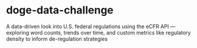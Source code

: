 # doge-data-challenge
A data-driven look into U.S. federal regulations using the eCFR API — exploring word counts, trends over time, and custom metrics like regulatory density to inform de-regulation strategies
